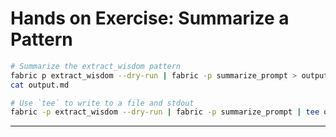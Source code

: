 # Hands on Exercise: Summarize a Pattern

```bash
# Summarize the extract_wisdom pattern
fabric p extract_wisdom --dry-run | fabric -p summarize_prompt > output.md
cat output.md 

# Use `tee` to write to a file and stdout
fabric -p extract_wisdom --dry-run | fabric -p summarize_prompt | tee output.md
```
--- 